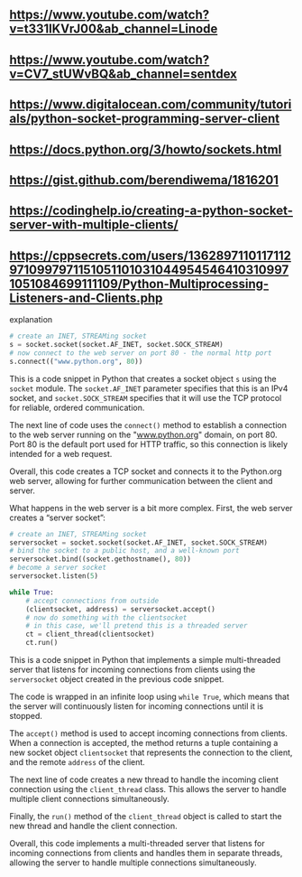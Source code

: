 
## https://www.youtube.com/watch?v=t331lKVrJ00&ab_channel=Linode

## https://www.youtube.com/watch?v=CV7_stUWvBQ&ab_channel=sentdex

## https://www.digitalocean.com/community/tutorials/python-socket-programming-server-client

## https://docs.python.org/3/howto/sockets.html

## https://gist.github.com/berendiwema/1816201

## https://codinghelp.io/creating-a-python-socket-server-with-multiple-clients/

## https://cppsecrets.com/users/136289711011711297109979711510511010310449545464103109971051084699111109/Python-Multiprocessing-Listeners-and-Clients.php


explanation

<p>

```python
# create an INET, STREAMing socket
s = socket.socket(socket.AF_INET, socket.SOCK_STREAM)
# now connect to the web server on port 80 - the normal http port
s.connect(("www.python.org", 80))
```
This is a code snippet in Python that creates a socket object `s` using the `socket` module. The `socket.AF_INET` parameter specifies that this is an IPv4 socket, and `socket.SOCK_STREAM` specifies that it will use the TCP protocol for reliable, ordered communication. 

The next line of code uses the `connect()` method to establish a connection to the web server running on the "www.python.org" domain, on port 80. Port 80 is the default port used for HTTP traffic, so this connection is likely intended for a web request. 

Overall, this code creates a TCP socket and connects it to the Python.org web server, allowing for further communication between the client and server.

<p>

<p>
What happens in the web server is a bit more complex. First, the web server creates a “server socket”:

```python
# create an INET, STREAMing socket
serversocket = socket.socket(socket.AF_INET, socket.SOCK_STREAM)
# bind the socket to a public host, and a well-known port
serversocket.bind((socket.gethostname(), 80))
# become a server socket
serversocket.listen(5)
```

<p>

<p>

```python
while True:
    # accept connections from outside
    (clientsocket, address) = serversocket.accept()
    # now do something with the clientsocket
    # in this case, we'll pretend this is a threaded server
    ct = client_thread(clientsocket)
    ct.run()
```

This is a code snippet in Python that implements a simple multi-threaded server that listens for incoming connections from clients using the `serversocket` object created in the previous code snippet.

The code is wrapped in an infinite loop using `while True`, which means that the server will continuously listen for incoming connections until it is stopped. 

The `accept()` method is used to accept incoming connections from clients. When a connection is accepted, the method returns a tuple containing a new socket object `clientsocket` that represents the connection to the client, and the remote `address` of the client.

The next line of code creates a new thread to handle the incoming client connection using the `client_thread` class. This allows the server to handle multiple client connections simultaneously. 

Finally, the `run()` method of the `client_thread` object is called to start the new thread and handle the client connection.

Overall, this code implements a multi-threaded server that listens for incoming connections from clients and handles them in separate threads, allowing the server to handle multiple connections simultaneously.
<p>

